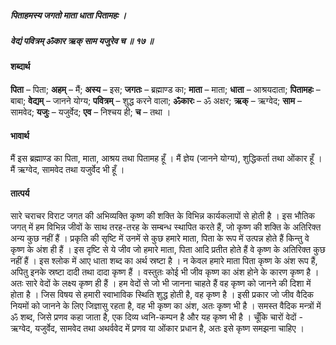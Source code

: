 ##### पिताहमस्य जगतो माता धाता पितामहः ।
##### वेद्यं पवित्रम् ॐकार ऋक् साम यजुरेव च ॥ १७ ॥

#### शब्दार्थ

**पिता** – पिता; **अहम्** – मैं; **अस्य** – इस; **जगतः** – ब्रह्माण्ड का; **माता** – माता; **धाता** – आश्रयदाता; **पितामहः** – बाबा; **वेद्यम्** – जानने योग्य; **पवित्रम्** – शुद्ध करने वाला; **ॐकारः** – ॐ अक्षर; **ऋक्** – ऋग्वेद; **साम** – सामवेद; **यजुः** – यजुर्वेद; **एव** – निश्चय ही; **च** – तथा ।

#### भावार्थ

मैं इस ब्रह्माण्ड का पिता, माता, आश्रय तथा पितामह हूँ । मैं ज्ञेय (जानने योग्य), शुद्धिकर्ता तथा ओंकार हूँ । मैं ऋग्वेद, सामवेद तथा यजुर्वेद भी हूँ ।

#### तात्पर्य

सारे चराचर विराट जगत की अभिव्यक्ति कृष्ण की शक्ति के विभिन्न कार्यकलापों से होती है । इस भौतिक जगत् में हम विभिन्न जीवों के साथ तरह-तरह के सम्बन्ध स्थापित करते हैं, जो कृष्ण की शक्ति के अतिरिक्त अन्य कुछ नहीं हैं । प्रकृति की सृष्टि में उनमें से कुछ हमारे माता, पिता के रूप में उत्पन्न होते हैं किन्तु वे कृष्ण के अंश ही हैं । इस दृष्टि से ये जीव जो हमारे माता, पिता आदि प्रतीत होते हैं वे कृष्ण के अतिरिक्त कुछ नहीं हैं । इस श्लोक में आए धाता शब्द का अर्थ स्रष्टा है । न केवल हमारे माता पिता कृष्ण के अंश रूप हैं, अपितु इनके स्रष्टा दादी तथा दादा कृष्ण हैं । वस्तुतः कोई भी जीव कृष्ण का अंश होने के कारण कृष्ण है । अतः सारे वेदों के लक्ष्य कृष्ण ही हैं । हम वेदों से जो भी जानना चाहते हैं वह कृष्ण को जानने की दिशा में होता है । जिस विषय से हमारी स्वाभाविक स्थिति शुद्ध होती है, वह कृष्ण है । इसी प्रकार जो जीव वैदिक नियमों को जानने के लिए जिज्ञासु रहता है, वह भी कृष्ण का अंश, अतः कृष्ण भी है । समस्त वैदिक मन्त्रों में ॐ शब्द, जिसे प्रणव कहा जाता है, एक दिव्य ध्वनि-कम्पन है और यह कृष्ण भी है । चूँकि चारों वेदों - ऋग्वेद, यजुर्वेद, सामवेद तथा अथर्ववेद में प्रणव या ओंकार प्रधान है, अतः इसे कृष्ण समझना चाहिए ।